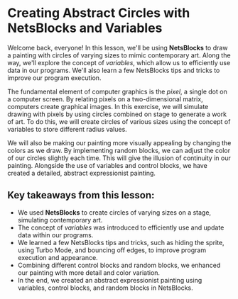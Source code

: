 # Creating Abstract Circles with NetsBlocks and Variables

Welcome back, everyone! In this lesson, we'll be using **NetsBlocks** to draw a painting with circles of varying sizes to mimic contemporary art. Along the way, we'll explore the concept of _variables_, which allow us to efficiently use data in our programs. We'll also learn a few NetsBlocks tips and tricks to improve our program execution.

The fundamental element of computer graphics is the _pixel_, a single dot on a computer screen. By relating pixels on a two-dimensional matrix, computers create graphical images. In this exercise, we will simulate drawing with pixels by using circles combined on stage to generate a work of art. To do this, we will create circles of various sizes using the concept of variables to store different radius values.

We will also be making our painting more visually appealing by changing the colors as we draw. By implementing random blocks, we can adjust the color of our circles slightly each time. This will give the illusion of continuity in our painting. Alongside the use of variables and control blocks, we have created a detailed, abstract expressionist painting.

## Key takeaways from this lesson:

- We used **NetsBlocks** to create circles of varying sizes on a stage, simulating contemporary art.
- The concept of _variables_ was introduced to efficiently use and update data within our programs.
- We learned a few NetsBlocks tips and tricks, such as hiding the sprite, using Turbo Mode, and bouncing off edges, to improve program execution and appearance.
- Combining different control blocks and random blocks, we enhanced our painting with more detail and color variation.
- In the end, we created an abstract expressionist painting using variables, control blocks, and random blocks in NetsBlocks.
